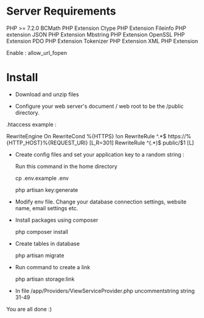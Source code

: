 # Server Requirements

PHP >= 7.2.0
BCMath PHP Extension
Ctype PHP Extension
Fileinfo PHP extension
JSON PHP Extension
Mbstring PHP Extension
OpenSSL PHP Extension
PDO PHP Extension
Tokenizer PHP Extension
XML PHP Extension

Enable : allow_url_fopen

# Install

- Download and unzip files

- Configure your web server's document / web root to be the /public directory.

.htaccess example : 

<IfModule mod_rewrite.c>
RewriteEngine On
RewriteCond %{HTTPS} !on
RewriteRule ^.*$ https://%{HTTP_HOST}%{REQUEST_URI} [L,R=301]
RewriteRule ^(.*)$ public/$1 [L]
</IfModule>

- Create config files and set your application key to a random string :

    Run this command in the home directory

    cp .env.example .env
    
    php artisan key:generate
    
- Modify env file. Change your database connection settings, website name, email settings etc.

- Install packages using composer

    php composer install
    
- Create tables in database

    php artisan migrate
    
- Run command to create a link

    php artisan storage:link
    
-  In file /app/Providers/ViewServiceProvider.php uncommentstring string 31-49

You are all done :)
